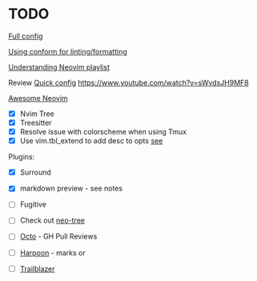 # TODO

[Full config](https://www.youtube.com/watch?v=ZjMzBd1Dqz8&t=3737s)

[Using conform for linting/formatting](https://www.youtube.com/watch?v=ybUE4D80XSk)

[Understanding Neovim playlist](https://www.youtube.com/watch?v=87AXw9Quy9U&list=PLx2ksyallYzW4WNYHD9xOFrPRYGlntAft)

Review [Quick config](https://github.com/albingroen/quick.nvim)
<https://www.youtube.com/watch?v=sWvdsJH9MF8>

[Awesome Neovim](https://github.com/rockerBOO/awesome-neovim)

- [x] Nvim Tree
- [x] Treesitter
- [x] Resolve issue with colorscheme when using Tmux
- [x] Use vim.tbl_extend to add desc to opts [see](https://neovim.io/doc/user/lua.html#vim.tbl_extend())

Plugins:

- [x] Surround
- [x] markdown preview - see notes
- [ ] Fugitive
- [ ] Check out [neo-tree](https://github.com/nvim-neo-tree/neo-tree.nvim)
- [ ] [Octo](https://github.com/pwntester/octo.nvim) - GH Pull Reviews

- [ ] [Harpoon](https://github.com/ThePrimeagen/harpoon/tree/harpoon2) - marks
or
- [ ] [Trailblazer](https://github.com/LeonHeidelbach/trailblazer.nvim)
